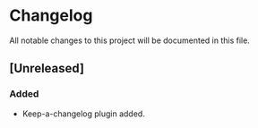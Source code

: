 # Changelog

All notable changes to this project will be documented in this file.

## [Unreleased]

### Added

- Keep-a-changelog plugin added.
